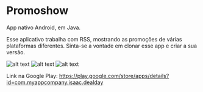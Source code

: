 # Promoshow
App nativo Android, em Java.

Esse aplicativo trabalha com RSS, mostrando as promoções de várias plataformas diferentes. Sinta-se a vontade em clonar esse app e criar a sua versão.

![alt text](https://play-lh.googleusercontent.com/ENpN8WX530-O9EgOPslm7bfavJJJ9seeRiS8Pc5lY1JZGLCgYkRtrLPVSACGioifMw84=w720-h310-rw)  ![alt text](https://play-lh.googleusercontent.com/ic1uBRuC9J6SWrZ2BKCrCKpXTP3-VFj2WdDFM7v1K6T47lESnCln1PEflnqZN1V2qoM=w720-h310-rw)  ![alt text](https://play-lh.googleusercontent.com/RQISepeMHek2uPVpeFJ3wHa8uTKLLw-MrQmJUU3SafVdfu3ocF2QlTOEFQu_k9vU9Q=w720-h310-rw)

Link na Google Play: https://play.google.com/store/apps/details?id=com.myappcompany.isaac.dealday
